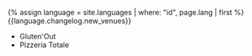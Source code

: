 ---
---
{% assign language = site.languages | where: "id", page.lang | first %}
{{language.changelog.new_venues}}
- Gluten'Out
- Pizzeria Totale
